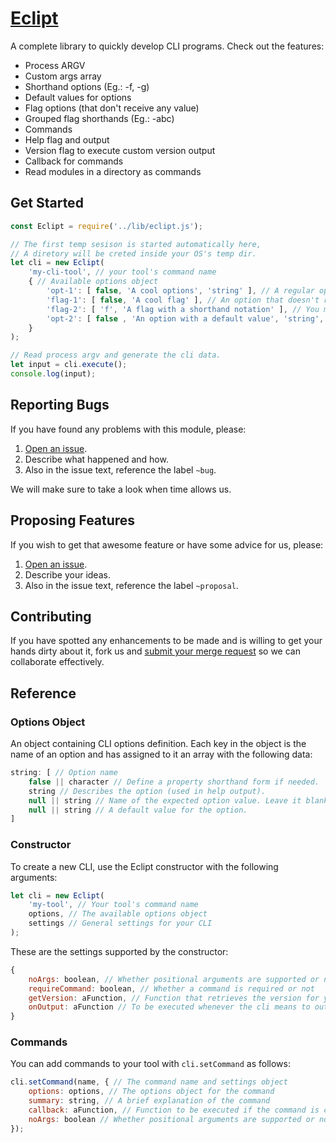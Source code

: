 # [Eclipt](https://gitlab.com/GCSBOSS/eclipt)

A complete library to quickly develop CLI programs. Check out the features:

- Process ARGV
- Custom args array
- Shorthand options (Eg.: -f, -g)
- Default values for options
- Flag options (that don't receive any value)
- Grouped flag shorthands (Eg.: -abc)
- Commands
- Help flag and output
- Version flag to execute custom version output
- Callback for commands
- Read modules in a directory as commands

## Get Started

```js
const Eclipt = require('../lib/eclipt.js');

// The first temp sesison is started automatically here,
// A diretory will be creted inside your OS's temp dir.
let cli = new Eclipt(
    'my-cli-tool', // your tool's command name
    { // Available options object
        'opt-1': [ false, 'A cool options', 'string' ], // A regular option with a value
        'flag-1': [ false, 'A cool flag' ], // An option that doesn't receive a value
        'flag-2': [ 'f', 'A flag with a shorthand notation' ], // You may use -f
        'opt-2': [ false , 'An option with a default value', 'string', 'my-default' ]
    }
);

// Read process argv and generate the cli data.
let input = cli.execute();
console.log(input);
```

## Reporting Bugs
If you have found any problems with this module, please:

1. [Open an issue](https://gitlab.com/GCSBOSS/eclipt/issues/new).
2. Describe what happened and how.
3. Also in the issue text, reference the label `~bug`.

We will make sure to take a look when time allows us.

## Proposing Features
If you wish to get that awesome feature or have some advice for us, please:
1. [Open an issue](https://gitlab.com/GCSBOSS/eclipt/issues/new).
2. Describe your ideas.
3. Also in the issue text, reference the label `~proposal`.

## Contributing
If you have spotted any enhancements to be made and is willing to get your hands
dirty about it, fork us and
[submit your merge request](https://gitlab.com/GCSBOSS/eclipt/merge_requests/new)
so we can collaborate effectively.

## Reference

### Options Object

An object containing CLI options definition. Each key in the object is the name
of an option and has assigned to it an array with the following data:

```js
string: [ // Option name
    false || character // Define a property shorthand form if needed.
    string // Describes the option (used in help output).
    null || string // Name of the expected option value. Leave it blank to define a flag.
    null || string // A default value for the option.
]
```

### Constructor

To create a new CLI, use the Eclipt constructor with the following arguments:

```js
let cli = new Eclipt(
    'my-tool', // Your tool's command name
    options, // The available options object
    settings // General settings for your CLI
);
```

These are the settings supported by the constructor:

```js
{
    noArgs: boolean, // Whether positional arguments are supported or not
    requireCommand: boolean, // Whether a command is required or not
    getVersion: aFunction, // Function that retrieves the version for your tool
    onOutput: aFunction // To be executed whenever the cli means to output. Ex.: help or version output. Defaults to `console.log`
}
```

### Commands

You can add commands to your tool with `cli.setCommand` as follows:

```js
cli.setCommand(name, { // The command name and settings object
    options: options, // The options object for the command
    summary: string, // A brief explanation of the command
    callback: aFunction, // Function to be executed if the command is called
    noArgs: boolean // Whether positional arguments are supported or not
});
```
